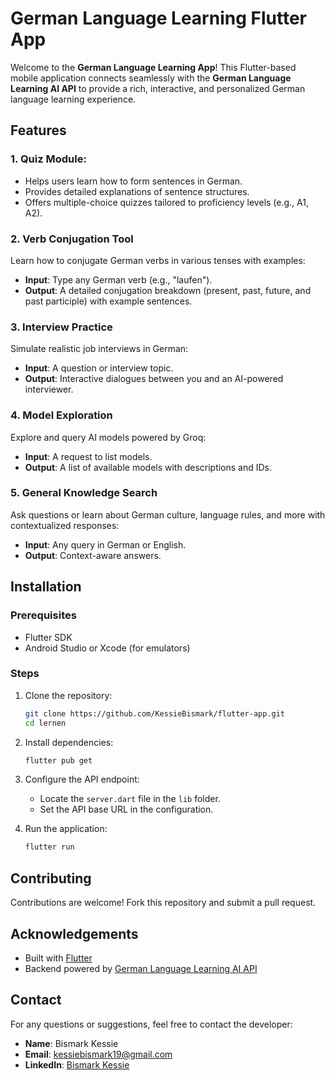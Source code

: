 # German Language Learning Flutter App

Welcome to the **German Language Learning App**! This Flutter-based mobile application connects seamlessly with the **German Language Learning AI API** to provide a rich, interactive, and personalized German language learning experience.

## Features

### 1. Quiz Module:
- Helps users learn how to form sentences in German.
- Provides detailed explanations of sentence structures.
- Offers multiple-choice quizzes tailored to proficiency levels (e.g., A1, A2).
  
### 2. Verb Conjugation Tool
Learn how to conjugate German verbs in various tenses with examples:
- **Input**: Type any German verb (e.g., "laufen").
- **Output**: A detailed conjugation breakdown (present, past, future, and past participle) with example sentences.

### 3. Interview Practice
Simulate realistic job interviews in German:
- **Input**: A question or interview topic.
- **Output**: Interactive dialogues between you and an AI-powered interviewer.

### 4. Model Exploration
Explore and query AI models powered by Groq:
- **Input**: A request to list models.
- **Output**: A list of available models with descriptions and IDs.

### 5. General Knowledge Search
Ask questions or learn about German culture, language rules, and more with contextualized responses:
- **Input**: Any query in German or English.
- **Output**: Context-aware answers.

## Installation

### Prerequisites
- Flutter SDK
- Android Studio or Xcode (for emulators)

### Steps

1. Clone the repository:
   ```bash
   git clone https://github.com/KessieBismark/flutter-app.git
   cd lernen
   ```

2. Install dependencies:
   ```bash
   flutter pub get
   ```

3. Configure the API endpoint:
   - Locate the `server.dart` file in the `lib` folder.
   - Set the API base URL in the configuration.

4. Run the application:
   ```bash
   flutter run
   ```



## Contributing
Contributions are welcome! Fork this repository and submit a pull request.

## Acknowledgements
- Built with [Flutter](https://flutter.dev/)
- Backend powered by [German Language Learning AI API](https://github.com/KessieBismark/ai_backend)

## Contact
For any questions or suggestions, feel free to contact the developer:
- **Name**: Bismark Kessie
- **Email**: kessiebismark19@gmail.com
- **LinkedIn**: [Bismark Kessie](https://www.linkedin.com/in/bismark-kessie)


